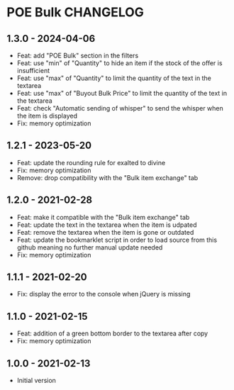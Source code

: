 POE Bulk CHANGELOG
==================

1.3.0 - 2024-04-06
------------------

- Feat: add "POE Bulk" section in the filters
- Feat: use "min" of "Quantity" to hide an item if the stock of the offer is insufficient
- Feat: use "max" of "Quantity" to limit the quantity of the text in the textarea
- Feat: use "max" of "Buyout Bulk Price" to limit the quantity of the text in the textarea
- Feat: check "Automatic sending of whisper" to send the whisper when the item is displayed
- Fix: memory optimization

1.2.1 - 2023-05-20
------------------

- Feat: update the rounding rule for exalted to divine
- Fix: memory optimization
- Remove: drop compatibility with the "Bulk item exchange" tab

1.2.0 - 2021-02-28
------------------

- Feat: make it compatible with the "Bulk item exchange" tab
- Feat: update the text in the textarea when the item is udpated
- Feat: remove the textarea when the item is gone or outdated
- Feat: update the bookmarklet script in order to load source from this github meaning no further manual update needed
- Fix: memory optimization

1.1.1 - 2021-02-20
------------------

- Fix: display the error to the console when jQuery is missing

1.1.0 - 2021-02-15
------------------

- Feat: addition of a green bottom border to the textarea after copy
- Fix: memory optimization

1.0.0 - 2021-02-13
------------------

- Initial version
